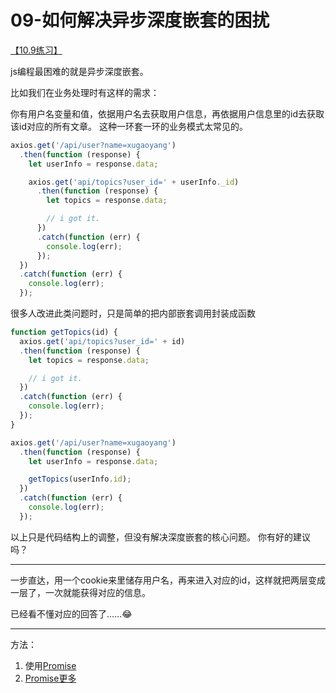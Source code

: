 # 09-如何解决异步深度嵌套的困扰

[【10.9练习】](http://xugaoyang.com/post/59db001a1e5876057be9fa35)

js编程最困难的就是异步深度嵌套。

比如我们在业务处理时有这样的需求：

你有用户名变量和值，依据用户名去获取用户信息，再依据用户信息里的id去获取该id对应的所有文章。 这种一环套一环的业务模式太常见的。

```js
axios.get('/api/user?name=xugaoyang')
  .then(function (response) {
    let userInfo = response.data;

    axios.get('api/topics?user_id=' + userInfo._id)
      .then(function (response) {
        let topics = response.data;

        // i got it.
      })
      .catch(function (err) {
        console.log(err);
      });
  })
  .catch(function (err) {
    console.log(err);
  });
```

很多人改进此类问题时，只是简单的把内部嵌套调用封装成函数

```js
function getTopics(id) {
  axios.get('api/topics?user_id=' + id)
  .then(function (response) {
    let topics = response.data;

    // i got it.
  })
  .catch(function (err) {
    console.log(err);
  });
}

axios.get('/api/user?name=xugaoyang')
  .then(function (response) {
    let userInfo = response.data;

    getTopics(userInfo.id);
  })
  .catch(function (err) {
    console.log(err);
  });
```

以上只是代码结构上的调整，但没有解决深度嵌套的核心问题。 你有好的建议吗？

---

一步直达，用一个cookie来里储存用户名，再来进入对应的id，这样就把两层变成一层了，一次就能获得对应的信息。

已经看不懂对应的回答了……:joy:

------

方法：

1. 使用[Promise](https://dream4ever.github.io/JavaScript/promises/javascript-promises-for-dummies.html)
2. [Promise更多](https://scotch.io/tutorials/javascript-promises-for-dummies)



